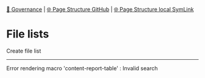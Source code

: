 [📁 Governance](../governance.md) | [🌐 Page Structure GitHub](/2cu.atlassian.net/wiki/spaces/CCU/pages/300000003/file-lists.md) | [🌐 Page Structure local SymLink](./file-lists.page.md)

# File lists

Create file list

* * *

Error rendering macro 'content-report-table' : Invalid search
